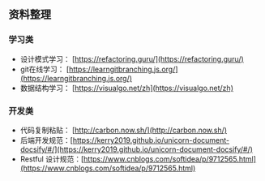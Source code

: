 ## 资料整理

### 学习类

* 设计模式学习： [https://refactoring.guru/](https://refactoring.guru/)
* git在线学习： [https://learngitbranching.js.org/](https://learngitbranching.js.org/)
* 数据结构学习： [https://visualgo.net/zh](https://visualgo.net/zh)



### 开发类

* 代码复制粘贴： [http://carbon.now.sh/](http://carbon.now.sh/)
* 后端开发规范：[https://kerry2019.github.io/unicorn-document-docsify/#/](https://kerry2019.github.io/unicorn-document-docsify/#/)
* Restful 设计规范：[https://www.cnblogs.com/softidea/p/9712565.html](https://www.cnblogs.com/softidea/p/9712565.html)

